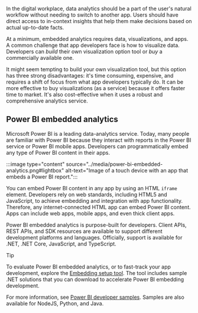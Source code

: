 In the digital workplace, data analytics should be a part of the user's natural workflow without needing to switch to another app. Users should have direct access to in-context insights that help them make decisions based on actual up-to-date facts.

At a minimum, embedded analytics requires data, visualizations, and apps. A common challenge that app developers face is how to visualize data. Developers can *build* their own visualization option tool or *buy* a commercially available one.

It might seem tempting to build your own visualization tool, but this option has three strong disadvantages: it's time consuming, expensive, and requires a shift of focus from what app developers typically do. It can be more effective to buy visualizations (as a service) because it offers faster time to market. It's also cost-effective when it uses a robust and comprehensive analytics service.

## Power BI embedded analytics

Microsoft Power BI is a leading data-analytics service. Today, many people are familiar with Power BI because they interact with reports in the Power BI service or Power BI mobile apps. Developers can programmatically embed any type of Power BI content in their apps.

:::image type="content" source="../media/power-bi-embedded-analytics.png#lightbox" alt-text="Image of a touch device with an app that embeds a Power BI report.":::

You can embed Power BI content in any app by using an HTML `iframe` element. Developers rely on web standards, including HTML5 and JavaScript, to achieve embedding and integration with app functionality. Therefore, any internet-connected HTML app can embed Power BI content. Apps can include web apps, mobile apps, and even thick client apps.

Power BI embedded analytics is purpose-built for developers. Client APIs, REST APIs, and SDK resources are available to support different development platforms and languages. Officially, support is available for .NET, .NET Core, JavaScript, and TypeScript.

> [!TIP]
> To evaluate Power BI embedded analytics, or to fast-track your app development, explore the [Embedding setup tool](https://app.powerbi.com/embedsetup/?azure-portal=true). The tool includes sample .NET solutions that you can download to accelerate Power BI embedding development.
>
> For more information, see [Power BI developer samples](https://github.com/microsoft/powerbi-developer-samples/?azure-portal=true). Samples are also available for NodeJS, Python, and Java.
